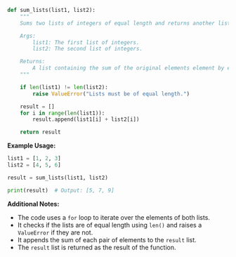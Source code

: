 ```python
def sum_lists(list1, list2):
    """
    Sums two lists of integers of equal length and returns another list containing the sum of the original ones element by element.

    Args:
        list1: The first list of integers.
        list2: The second list of integers.

    Returns:
        A list containing the sum of the original elements element by element.
    """

    if len(list1) != len(list2):
        raise ValueError("Lists must be of equal length.")

    result = []
    for i in range(len(list1)):
        result.append(list1[i] + list2[i])

    return result
```

**Example Usage:**

```python
list1 = [1, 2, 3]
list2 = [4, 5, 6]

result = sum_lists(list1, list2)

print(result)  # Output: [5, 7, 9]
```

**Additional Notes:**

* The code uses a `for` loop to iterate over the elements of both lists.
* It checks if the lists are of equal length using `len()` and raises a `ValueError` if they are not.
* It appends the sum of each pair of elements to the `result` list.
* The `result` list is returned as the result of the function.